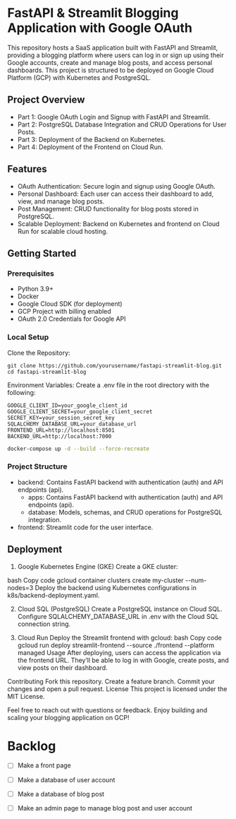 

# FastAPI & Streamlit Blogging Application with Google OAuth
This repository hosts a SaaS application built with FastAPI and Streamlit, providing a blogging platform where users can log in or sign up using their Google accounts, create and manage blog posts, and access personal dashboards. This project is structured to be deployed on Google Cloud Platform (GCP) with Kubernetes and PostgreSQL.

## Project Overview
- Part 1: Google OAuth Login and Signup with FastAPI and Streamlit.
- Part 2: PostgreSQL Database Integration and CRUD Operations for User Posts.
- Part 3: Deployment of the Backend on Kubernetes.
- Part 4: Deployment of the Frontend on Cloud Run.

## Features
- OAuth Authentication: Secure login and signup using Google OAuth.
- Personal Dashboard: Each user can access their dashboard to add, view, and manage blog posts.
- Post Management: CRUD functionality for blog posts stored in PostgreSQL.
- Scalable Deployment: Backend on Kubernetes and frontend on Cloud Run for scalable cloud hosting.

## Getting Started
### Prerequisites
- Python 3.9+
- Docker
- Google Cloud SDK (for deployment)
- GCP Project with billing enabled
- OAuth 2.0 Credentials for Google API

### Local Setup
Clone the Repository:
```
git clone https://github.com/yourusername/fastapi-streamlit-blog.git
cd fastapi-streamlit-blog
```

Environment Variables: Create a .env file in the root directory with the following:

```
GOOGLE_CLIENT_ID=your_google_client_id
GOOGLE_CLIENT_SECRET=your_google_client_secret
SECRET_KEY=your_session_secret_key
SQLALCHEMY_DATABASE_URL=your_database_url
FRONTEND_URL=http://localhost:8501
BACKEND_URL=http://localhost:7000
```

```bash
docker-compose up -d --build --force-recreate
```

### Project Structure
- backend: Contains FastAPI backend with authentication (auth) and API endpoints (api).
    - apps: Contains FastAPI backend with authentication (auth) and API endpoints (api).
    - database: Models, schemas, and CRUD operations for PostgreSQL integration.
- frontend: Streamlit code for the user interface.

## Deployment
1. Google Kubernetes Engine (GKE)
Create a GKE cluster:

bash
Copy code
gcloud container clusters create my-cluster --num-nodes=3
Deploy the backend using Kubernetes configurations in k8s/backend-deployment.yaml.

2. Cloud SQL (PostgreSQL)
Create a PostgreSQL instance on Cloud SQL.
Configure SQLALCHEMY_DATABASE_URL in .env with the Cloud SQL connection string.

3. Cloud Run
Deploy the Streamlit frontend with gcloud:
bash
Copy code
gcloud run deploy streamlit-frontend --source ./frontend --platform managed
Usage
After deploying, users can access the application via the frontend URL. They’ll be able to log in with Google, create posts, and view posts on their dashboard.

Contributing
Fork this repository.
Create a feature branch.
Commit your changes and open a pull request.
License
This project is licensed under the MIT License.

Feel free to reach out with questions or feedback. Enjoy building and scaling your blogging application on GCP!


# Backlog
- [ ] Make a front page
- [ ] Make a database of user account
- [ ] Make a database of blog post
- [ ] Make an admin page to manage blog post and user account

